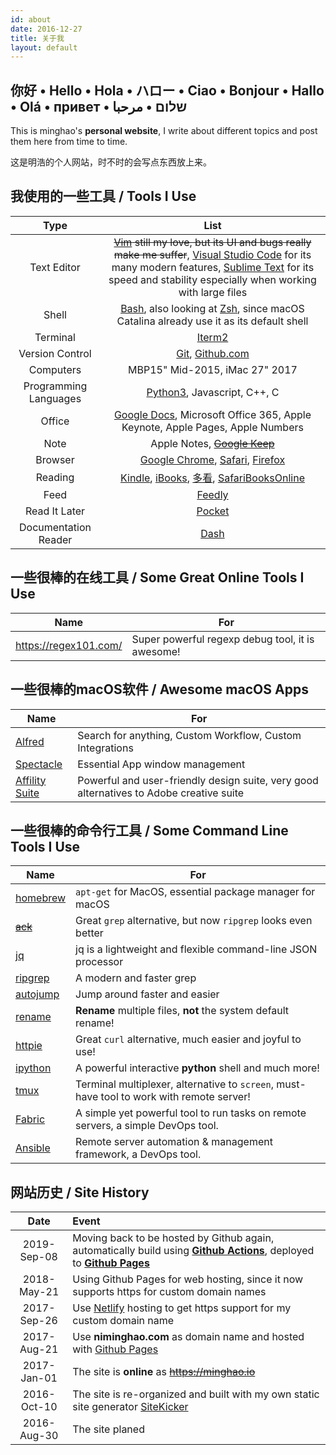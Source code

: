 ```yaml
---
id: about
date: 2016-12-27
title: 关于我
layout: default
---
```


你好 • Hello • Hola • ハロー • Ciao • Bonjour • Hallo • Olá • привет • שלום • مرحبا
--------------------------------------------------------------------------------
This is minghao's **personal website**, I write about different topics and post them here from time to time.

这是明浩的个人网站，时不时的会写点东西放上来。

我使用的一些工具 / Tools I Use
--------------------------------------------------------------------------------
Type | List
:---:|:---:
Text Editor | ~~[Vim](http://www.vim.org/) still my love, but its UI and bugs really make me suffer~~, [Visual Studio Code](http://code.visualstudio.com/) for its many modern features, [Sublime Text](https://www.sublimetext.com/) for its speed and stability especially when working with large files
Shell | [Bash](https://www.gnu.org/software/bash/), also looking at [Zsh](https://www.zsh.org/), since macOS Catalina already use it as its default shell
Terminal | [Iterm2](https://www.iterm2.com/index.html)
Version Control | [Git](https://git-scm.com/), [Github.com](https://github.com/)
Computers | MBP15" Mid-2015, iMac 27" 2017
Programming Languages | [Python3](https://www.python.org/), Javascript, C++, C
Office | [Google Docs](https://www.google.com/docs/about/), Microsoft Office 365, Apple Keynote, Apple Pages, Apple Numbers
Note | Apple Notes, ~~[Google Keep](https://keep.google.com/)~~
Browser | [Google Chrome](https://www.google.com/chrome/), [Safari](https://www.apple.com/safari/), [Firefox](https://www.mozilla.org/en-US/firefox/)
Reading | [Kindle](https://kindle.amazon.com/), [iBooks](http://www.apple.com/ibooks/), [多看](http://www.duokan.com/), [SafariBooksOnline](https://www.safaribooksonline.com/)
Feed | [Feedly](http://feedly.com/)
Read It Later | [Pocket](https://getpocket.com/)
Documentation Reader | [Dash](https://kapeli.com/dash)

一些很棒的在线工具 / Some Great Online Tools I Use
--------------------------------------------------------------------------------
Name | For
---|---
https://regex101.com/ | Super powerful regexp debug tool, it is awesome!

一些很棒的macOS软件 / Awesome macOS Apps
--------------------------------------------------------------------------------
Name | For
---|---
[Alfred](https://www.alfredapp.com/) | Search for anything, Custom Workflow, Custom Integrations
[Spectacle](https://www.spectacleapp.com/) | Essential App window management
[Affility Suite](https://affinity.serif.com/en-us/) | Powerful and user-friendly design suite, very good alternatives to Adobe creative suite

一些很棒的命令行工具 / Some Command Line Tools I Use
--------------------------------------------------------------------------------
Name | For
---|---
[homebrew](https://brew.sh/) | `apt-get` for MacOS, essential package manager for macOS
~~[ack](http://beyondgrep.com/ "a grep alternative")~~ | Great `grep` alternative, but now `ripgrep` looks even better
[jq](https://stedolan.github.io/jq/) | jq is a lightweight and flexible command-line JSON processor
[ripgrep](https://github.com/BurntSushi/ripgrep) | A modern and faster grep
[autojump](https://github.com/wting/autojump) | Jump around faster and easier
[rename](https://github.com/ap/rename) | **Rename** multiple files, **not** the system default rename!
[httpie](https://httpie.org/) | Great `curl` alternative, much easier and joyful to use!
[ipython](https://ipython.org/) | A powerful interactive **python** shell and much more!
[tmux](https://tmux.github.io/) | Terminal multiplexer, alternative to `screen`, must-have tool to work with remote server!
[Fabric](http://www.fabfile.org/) | A simple yet powerful tool to run tasks on remote servers, a simple DevOps tool.
[Ansible](https://www.ansible.com/) | Remote server automation & management framework, a DevOps tool.

网站历史 / Site History
--------------------------------------------------------------------------------
Date | Event
:---:|:----
2019-Sep-08 | Moving back to be hosted by Github again, automatically build using [**Github Actions**](https://github.com/features/actions), deployed to [**Github Pages**](https://pages.github.com/)
2018-May-21 | Using Github Pages for web hosting, since it now supports https for custom domain names
2017-Sep-26 | Use [Netlify](https://www.netlify.com/) hosting to get https support for my custom domain name
2017-Aug-21 | Use **niminghao.com** as domain name and hosted with [Github Pages](https://pages.github.com/)
2017-Jan-01 | The site is **online** as ~~https://minghao.io~~
2016-Oct-10 | The site is re-organized and built with my own static site generator [SiteKicker](https://github.com/nmhnmh/sitekicker)
2016-Aug-30 | The site planed
